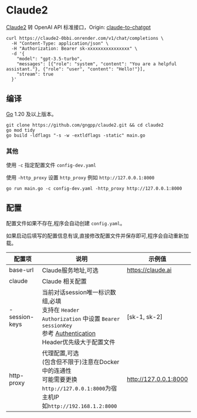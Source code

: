 # Claude2

[Claude2](https://claude.ai) 转 OpenAI API 标准接口，Origin: [claude-to-chatgpt](https://github.com/oldweipro/claude-to-chatgpt)

```shell
curl https://claude2-0bbi.onrender.com/v1/chat/completions \
  -H "Content-Type: application/json" \
  -H "Authorization: Bearer sk-xxxxxxxxxxxxxxxx" \
  -d '{
    "model": "gpt-3.5-turbo",
    "messages": [{"role": "system", "content": "You are a helpful assistant."}, {"role": "user", "content": "Hello!"}],
    "stream": true
  }'
```

## 编译

[Go](https://go.dev/dl/) 1.20 及以上版本。

```
git clone https://github.com/gngpp/claude2.git && cd claude2
go mod tidy
go build -ldflags "-s -w -extldflags -static" main.go
```

### 其他

使用 `-c` 指定配置文件 `config-dev.yaml`

使用 `-http_proxy` 设置 `http_proxy` 例如 `http://127.0.0.1:8000`

```shell
go run main.go -c config-dev.yaml -http_proxy http://127.0.0.1:8000
```

## 配置

配置文件如果不存在,程序会自动创建 `config.yaml`。

如果启动后填写的配置信息有误,直接修改配置文件并保存即可,程序会自动重新加载。

| 配置项            | 说明                                                                                                                                                                                     | 示例值                   |
|----------------|----------------------------------------------------------------------------------------------------------------------------------------------------------------------------------------|-----------------------|  
| base-url       | Claude服务地址,可选                                                                                                                                                                          | https://claude.ai     |
| claude         | Claude 相关配置                                                                                                                                                                            |                       |
| - session-keys | 当前对话session唯一标识数组,必填<br/>支持在 `Header Authorization` 中设置 `Bearer sessionKey`<br/>参考 [Authentication](https://platform.openai.com/docs/api-reference/authentication)<br/>Header优先级大于配置文件 | [sk-1, sk-2]          | 
| http-proxy     | 代理配置,可选<br/>(包含但不限于)注意在Docker中的连通性<br/>可能需要更换`http://127.0.0.1:8000`为宿主机IP<br/>如`http://192.168.1.2:8000`                                                                              | http://127.0.0.1:8000 |
